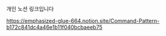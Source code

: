 개인 노션 링크입니다

https://emphasized-glue-664.notion.site/Command-Pattern-b172c841dc4a46e1b11f040bcbaeeb75